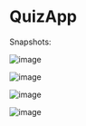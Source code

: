 # QuizApp

Snapshots:

![image](https://github.com/Sachit-10/QuizApp/assets/88854565/06defdca-eec5-4e2a-9816-907ec6076ad3)





![image](https://github.com/Sachit-10/QuizApp/assets/88854565/e407e76f-5456-4487-bc40-a8d7dd07a25d)





![image](https://github.com/Sachit-10/QuizApp/assets/88854565/1abb07f1-0aa2-4710-bc80-f54dbc1f645d)





![image](https://github.com/Sachit-10/QuizApp/assets/88854565/5fb0417b-23cb-4268-afe1-3a95b7abaae1)













